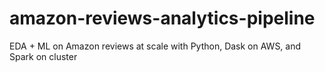 # amazon-reviews-analytics-pipeline
EDA + ML on Amazon reviews at scale with Python, Dask on AWS, and Spark on cluster
